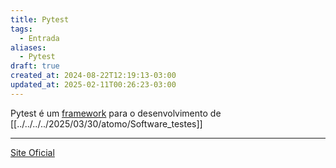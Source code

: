```yaml
---
title: Pytest
tags:
  - Entrada
aliases:
  - Pytest
draft: true
created_at: 2024-08-22T12:19:13-03:00
updated_at: 2025-02-11T00:26:23-03:00
---
```


Pytest é um [framework](../../../07/08/atomo/Frameworks.md) para o desenvolvimento de [[../../../../2025/03/30/atomo/Software_testes]]

---

[Site Oficial](https://docs.pytest.org/en/stable/)
